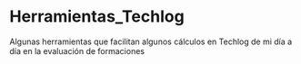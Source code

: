 # Herramientas_Techlog
Algunas herramientas que facilitan algunos cálculos en Techlog de mi día a día en la evaluación de formaciones
